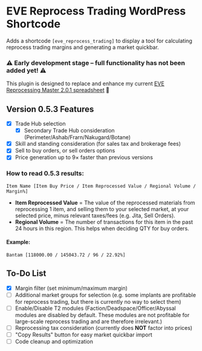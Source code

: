 # EVE Reprocess Trading WordPress Shortcode

Adds a shortcode `[eve_reprocess_trading]` to display a tool for calculating reprocess trading margins and generating a market quickbar.

### ⚠️ Early development stage – full functionality has not been added yet! ⚠️

This plugin is designed to replace and enhance my current [EVE Reprocessing Master 2.0.1 spreadsheet](https://docs.google.com/spreadsheets/d/13WKDTn-dqjOnJ2HG1KWYh4hZ8Pxv87vWsUtC65It5Mw/edit?usp=sharing) 🔗

## Version 0.5.3 Features

- [x] Trade Hub selection
  - [x] Secondary Trade Hub consideration (Perimeter/Ashab/Frarn/Nakugard/Botane)
- [x] Skill and standing consideration (for sales tax and brokerage fees)
- [x] Sell to buy orders, or sell orders options
- [x] Price generation up to 9× faster than previous versions

### How to read 0.5.3 results:
`Item Name [Item Buy Price / Item Reprocessed Value / Regional Volume / Margin%]`

- **Item Reprocessed Value** = The value of the reprocessed materials from reprocessing 1 item, and selling them to your selected market, at your selected price, minus relevant taxes/fees (e.g. Jita, Sell Orders).
- **Regional Volume** = The number of transactions for this item in the past 24 hours in this region. This helps when deciding QTY for buy orders.

#### Example:
`Bantam [118000.00 / 145043.72 / 96 / 22.92%]`

## To-Do List

- [x] Margin filter (set minimum/maximum margin)
- [ ] Additional market groups for selection (e.g. some implants are profitable for reprocess trading, but there is currently no way to select them)
- [ ] Enable/Disable T2 modules (Faction/Deadspace/Officer/Abyssal modules are disabled by default. These modules are not profitable for large-scale reprocess trading and are therefore irrelevant.)
- [ ] Reprocessing tax consideration (currently does **NOT** factor into prices)
- [ ] "Copy Results" button for easy market quickbar import
- [ ] Code cleanup and optimization
